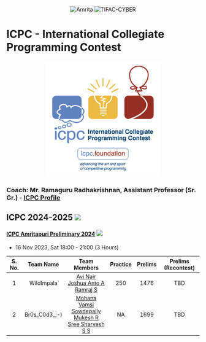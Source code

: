 <p align="center">
    <img src="https://amrita-tifac-cyber-blockchain.github.io/Amrita-TIFAC-Cyber-Blockchain/AVV_PNG.png" alt ="Amrita" width="300" />
    <img src="https://amrita-tifac-cyber-blockchain.github.io/Amrita-TIFAC-Cyber-Blockchain/TIFAC-CORE_in_Cyber_Security.png" alt ="TIFAC-CYBER" width="120" />
</p>
<h1>ICPC - International Collegiate Programming Contest</h1>
<p align="center">
    <img src="images/ICPC_Logo.png" alt ="ICPC" width="300" />
</p>

### Coach: Mr. Ramaguru Radhakrishnan, Assistant Professor (Sr. Gr.) - [ICPC Profile](https://icpc.global/ICPCID/JPS1ASBHGWC6)

## ICPC 2024-2025 ![](https://img.shields.io/badge/22UCYS-blue)

#### [ICPC Amritapuri Preliminary 2024]()  ![](https://img.shields.io/badge/-Participated-brightgreen)
-  16 Nov 2023, Sat 18:00 - 21:00 (3 Hours)

| S. No. | Team Name | Team Members | Practice  | Prelims | Prelims (Recontest) | 
|:------:|:---------:|:------------:|:--------:|:----------:|:-------:|
| 1 | WildImpala | [Avi Nair](https://icpc.global/ICPCID/VYWZFNBQ69SX) <br/> [Joshua Anto A]() <br/> [Ramraj S](https://icpc.global/ICPCID/5OEWCXMRIZVJ) | 250 | 1476 | TBD |
| 2 | Br0s_C0d3_;-) | [Mohana Vamsi Sowdepally](https://icpc.global/ICPCID/X2GWUDTE3TVB) <br/> [Mukesh R](https://icpc.global/ICPCID/20IT96VKKNPE) <br/> [Sree Sharvesh S S](https://icpc.global/ICPCID/GO9AI1TEQ2PA)  | NA | 1699 | TBD | 

